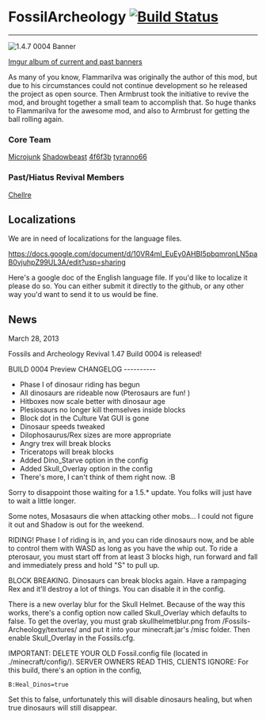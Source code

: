 # FossilArcheology  [![Build Status](https://travis-ci.org/k2b6s9j/FossilArcheology.png?branch=TravisCI)](https://travis-ci.org/k2b6s9j/FossilArcheology)

***

![1.4.7 0004 Banner](http://i.imgur.com/Ks2Vd0q.jpg)

[Imgur album of current and past banners](http://imgur.com/a/hBe0h)

As many of you know, Flammarilva was originally the author of this mod, but due to his circumstances could not continue development so he released the project as open source. Then Armbrust took the initiative to revive the mod, and brought together a small team to accomplish that. So huge thanks to Flammarilva for the awesome mod, and also to Armbrust for getting the ball rolling again.

### Core Team

  [Microjunk](https://github.com/microjunk)
  [Shadowbeast](https://github.com/Shadowbeast)
  [4f6f3b](https://github.com/4f6f3b)
  [tyranno66](https://github.com/tyranno66)

### Past/Hiatus Revival Members

  [Chellre](https://github.com/Chellre)

## Localizations

We are in need of localizations for the language files.

https://docs.google.com/document/d/10VR4mI_EuEy0AHBI5pbqmronLN5paB0vjuhpZ99UL3A/edit?usp=sharing

Here's a google doc of the English language file. If you'd like to localize it please do so.  You can either submit it directly to the github, or any other way you'd want to send it to us would be fine.

## News

March 28, 2013

Fossils and Archeology Revival 1.47 Build 0004 is released!

BUILD 0004 Preview CHANGELOG ----------

- Phase I of dinosaur riding has begun
- All dinosaurs are rideable now (Pterosaurs are fun! )
- Hitboxes now scale better with dinosaur age
- Plesiosaurs no longer kill themselves inside blocks
- Block dot in the Culture Vat GUI is gone
- Dinosaur speeds tweaked
- Dilophosaurus/Rex sizes are more appropriate
- Angry trex will break blocks
- Triceratops will break blocks
- Added Dino_Starve option in the config
- Added Skull_Overlay option in the config
- There's more, I can't think of them right now. :B


Sorry to disappoint those waiting for a 1.5.* update. You folks will just have to wait a little longer.

Some notes, Mosasaurs die when attacking other mobs... I could not figure it out and Shadow is out for the weekend.

RIDING! Phase I of riding is in, and you can ride dinosaurs now, and be able to control them with WASD as long as you have the whip out.
To ride a pterosaur, you must start off from at least 3 blocks high, run forward and fall and immediately press and hold "S" to pull up.

BLOCK BREAKING. Dinosaurs can break blocks again. Have a rampaging Rex and it'll destroy a lot of things. You can disable it in the config.

There is a new overlay blur for the Skull Helmet. Because of the way this works, there's a config option now called Skull_Overlay which defaults to false. To get the overlay, you must grab skullhelmetblur.png from /Fossils-Archeology/textures/ and put it into your minecraft.jar's /misc folder. Then enable Skull_Overlay in the Fossils.cfg.

IMPORTANT: DELETE YOUR OLD Fossil.config file (located in ./minecraft/config/).
SERVER OWNERS READ THIS, CLIENTS IGNORE: For this build, there's an option in the config,

```
B:Heal_Dinos=true
```

Set this to false, unfortunately this will disable dinosaurs healing, but when true dinosaurs will still disappear.
